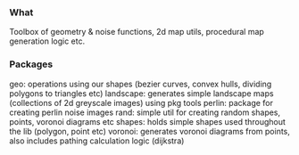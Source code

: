 
### What

Toolbox of geometry & noise functions, 2d map utils, procedural map generation logic etc. 


### Packages

geo: operations using our shapes (bezier curves, convex hulls, dividing polygons to triangles etc)
landscape: generates simple landscape maps (collections of 2d greyscale images) using pkg tools
perlin: package for creating perlin noise images
rand: simple util for creating random shapes, points, voronoi diagrams etc
shapes: holds simple shapes used throughout the lib (polygon, point etc)
voronoi: generates voronoi diagrams from points, also includes pathing calculation logic (dijkstra)
